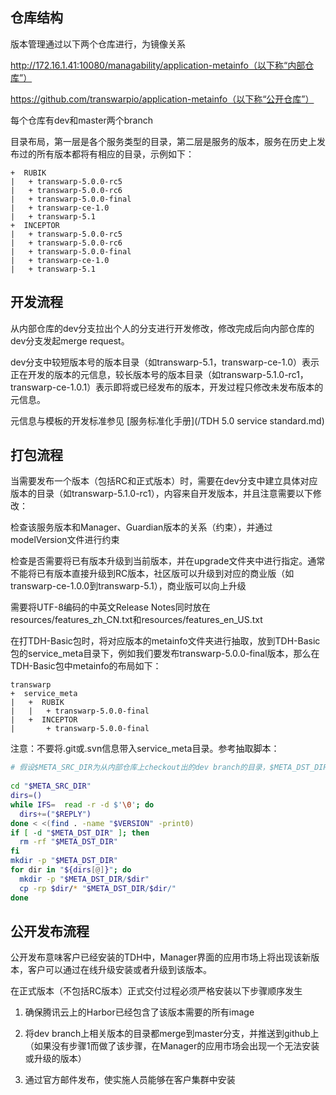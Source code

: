 ## 仓库结构

版本管理通过以下两个仓库进行，为镜像关系

http://172.16.1.41:10080/managability/application-metainfo（以下称“内部仓库”）

https://github.com/transwarpio/application-metainfo（以下称“公开仓库”）

每个仓库有dev和master两个branch

目录布局，第一层是各个服务类型的目录，第二层是服务的版本，服务在历史上发布过的所有版本都将有相应的目录，示例如下：

```
+  RUBIK
|   + transwarp-5.0.0-rc5
|   + transwarp-5.0.0-rc6
|   + transwarp-5.0.0-final
|   + transwarp-ce-1.0
|   + transwarp-5.1
+  INCEPTOR
|   + transwarp-5.0.0-rc5
|   + transwarp-5.0.0-rc6
|   + transwarp-5.0.0-final
|   + transwarp-ce-1.0
|   + transwarp-5.1
```

## 开发流程

从内部仓库的dev分支拉出个人的分支进行开发修改，修改完成后向内部仓库的dev分支发起merge request。

dev分支中较短版本号的版本目录（如transwarp-5.1，transwarp-ce-1.0）表示正在开发的版本的元信息，较长版本号的版本目录（如transwarp-5.1.0-rc1，transwarp-ce-1.0.1）表示即将或已经发布的版本，开发过程只修改未发布版本的元信息。

元信息与模板的开发标准参见 [服务标准化手册](/TDH 5.0 service standard.md)

## 打包流程

当需要发布一个版本（包括RC和正式版本）时，需要在dev分支中建立具体对应版本的目录（如transwarp-5.1.0-rc1），内容来自开发版本，并且注意需要以下修改：

检查该服务版本和Manager、Guardian版本的关系（约束），并通过modelVersion文件进行约束

检查是否需要将已有版本升级到当前版本，并在upgrade文件夹中进行指定。通常不能将已有版本直接升级到RC版本，社区版可以升级到对应的商业版（如transwarp-ce-1.0.0到transwarp-5.1），商业版可以向上升级

需要将UTF-8编码的中英文Release Notes同时放在resources/features_zh_CN.txt和resources/features_en_US.txt

在打TDH-Basic包时，将对应版本的metainfo文件夹进行抽取，放到TDH-Basic包的service_meta目录下，例如我们要发布transwarp-5.0.0-final版本，那么在TDH-Basic包中metainfo的布局如下：

```
transwarp
+  service_meta
|   +  RUBIK
|   |   + transwarp-5.0.0-final
|   +  INCEPTOR
|       + transwarp-5.0.0-final
```

注意：不要将.git或.svn信息带入service_meta目录。参考抽取脚本：

```bash
# 假设$META_SRC_DIR为从内部仓库上checkout出的dev branch的目录，$META_DST_DIR为TDH-Basic包的service_meta目录，$VERSION是正在打包的版本（如"transwarp-5.0.0-final"）
 
cd "$META_SRC_DIR"
dirs=()
while IFS=  read -r -d $'\0'; do
  dirs+=("$REPLY")
done < <(find . -name "$VERSION" -print0)
if [ -d "$META_DST_DIR" ]; then
  rm -rf "$META_DST_DIR"
fi
mkdir -p "$META_DST_DIR"
for dir in "${dirs[@]}"; do
  mkdir -p "$META_DST_DIR/$dir"
  cp -rp $dir/* "$META_DST_DIR/$dir/"
done
```

## 公开发布流程

公开发布意味客户已经安装的TDH中，Manager界面的应用市场上将出现该新版本，客户可以通过在线升级安装或者升级到该版本。

在正式版本（不包括RC版本）正式交付过程必须严格安装以下步骤顺序发生

1. 确保腾讯云上的Harbor已经包含了该版本需要的所有image

1. 将dev branch上相关版本的目录都merge到master分支，并推送到github上 （如果没有步骤1而做了该步骤，在Manager的应用市场会出现一个无法安装或升级的版本）

1. 通过官方邮件发布，使实施人员能够在客户集群中安装
